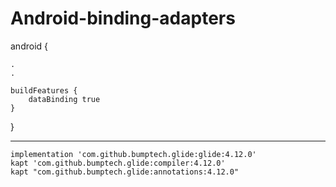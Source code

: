 # Android-binding-adapters


android {

    .
    .
    
    buildFeatures {
        dataBinding true
    }
}
    
    
-----------------------------------------------------------

    implementation 'com.github.bumptech.glide:glide:4.12.0'
    kapt 'com.github.bumptech.glide:compiler:4.12.0'
    kapt "com.github.bumptech.glide:annotations:4.12.0"
    
